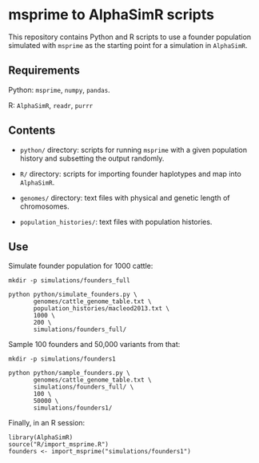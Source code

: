 # msprime to AlphaSimR scripts

This repository contains Python and R scripts to use a founder population simulated with `msprime` as the starting point for a simulation in `AlphaSimR`.

## Requirements

Python: `msprime`, `numpy`, `pandas`.

R: `AlphaSimR`, `readr`, `purrr`


## Contents

* `python/` directory: scripts for running `msprime` with a given population history and subsetting the output randomly.

* `R/` directory: scripts for importing founder haplotypes and map into `AlphaSimR`.

* `genomes/` directory: text files with physical and genetic length of chromosomes.

* `population_histories/`: text files with population histories.


## Use

Simulate founder population for 1000 cattle:

```
mkdir -p simulations/founders_full

python python/simulate_founders.py \
       genomes/cattle_genome_table.txt \
       population_histories/macleod2013.txt \
       1000 \
       200 \
       simulations/founders_full/
```

Sample 100 founders and 50,000 variants from that:

```
mkdir -p simulations/founders1

python python/sample_founders.py \
       genomes/cattle_genome_table.txt \
       simulations/founders_full/ \
       100 \
       50000 \
       simulations/founders1/
```

Finally, in an R session:

```
library(AlphaSimR)
source("R/import_msprime.R")
founders <- import_msprime("simulations/founders1")
```
